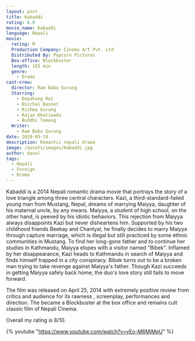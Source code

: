```yaml
---
layout: post
title: Kabaddi
rating: 8.0
movie_name: Kabaddi
language: Nepali
movie:
  rating: M
  Production Company: Cinema Art Pvt. Ltd
  Distributed By: Popcorn Pictures
  Box-office: Blockbuster
  length: 165 min
  genre: 
    - Drama
cast-crew:
  director: Ram Babu Gurung
  Starring: 
    - Dayahang Rai 
    - Nischal Basnet
    - Rishma Gurung
    - Rajan Khatiwada
    - Buddhi Tamang
  Writer: 
    - Ram Babu Gurung
date: 2020-05-19
description: Romantic nepali drama
image: /assets/images/Kabaddi.jpg
author: dasol
tags:
  - Nepali
  - Foreign
  - Drama
---
```

Kabaddi is a 2014 Nepali romantic drama movie that portrays the story of a love triangle among three central characters. Kazi, a third-standard-failed young man from Mustang, Nepal, dreams of marrying Maiyya, daughter of his maternal uncle, by any means. Maiyya, a student of high school, on the other hand, is peeved by his idiotic behaviors. This rejection from Maiyya always disappoints Kazi but never disheartens him. Supported by his two childhood friends Beekay and Chantyal, he finally decides to marry Maiyya through capture marriage, which is illegal but still practiced by some ethnic communities in Mustang. To find her long-gone father and to continue her studies in Kathmandu, Maiyya elopes with a visitor named "Bibek". Inflamed by her disappearance, Kazi heads to Kathmandu in search of Maiyya and finds himself trapped in a city conspiracy. Bibek turns out to be a broken man trying to take revenge against Maiyya's father. Though Kazi succeeds in getting Maiyya safely back home, the duo's love story still fails to move forward.

The film was released on April 25, 2014 with extremely positive review from critics and audience for its rawness , screenplay, performances and direction. The became a Blockbuster at the box office and remains cult classic film of Nepali Cinema.

Overall my rating is 8/10. 

{% youtube "https://www.youtube.com/watch?v=vEo-M6MjMeU" %}